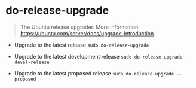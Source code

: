 # do-release-upgrade
> The Ubuntu release upgrader.
> More information: <https://ubuntu.com/server/docs/upgrade-introduction>.

- Upgrade to the latest release
`sudo do-release-upgrade`

- Upgrade to the latest development release
`sudo do-release-upgrade --devel-release`

- Upgrade to the latest proposed release
`sudo do-release-upgrade --proposed`
